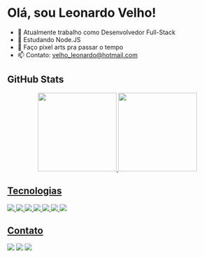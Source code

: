 # Olá, sou Leonardo Velho!

- 🔭 Atualmente trabalho como Desenvolvedor Full-Stack
- 🌱 Estudando Node.JS
- 🎨 Faço pixel arts pra passar o tempo
- 📫 Contato: velho_leonardo@hotmail.com

## GitHub Stats

<div align="center">
  <a href="https://github.com/LeonardoCechellaVelho">
  <img height="180em" src="https://github-readme-stats.vercel.app/api?username=LeonardoCechellaVelho&show_icons=true&theme=radical&include_all_commits=true&count_private=true"/>
  <img height="180em" src="https://github-readme-stats.vercel.app/api/top-langs/?username=LeonardoCechellaVelho&layout=compact&langs_count=7&theme=radical"/>
</div>

## Tecnologias

<img src="https://img.shields.io/badge/Java-ED8B00?style=for-the-badge&logo=java&logoColor=white"/>
<img src="https://img.shields.io/badge/Angular-DD0031?style=for-the-badge&logo=angular&logoColor=white"/>
<img src="https://img.shields.io/badge/PostgreSQL-316192?style=for-the-badge&logo=postgresql&logoColor=white"/>
<img src="https://img.shields.io/badge/JavaScript-F7DF1E?style=for-the-badge&logo=javascript&logoColor=black"/>
<img src="https://img.shields.io/badge/TypeScript-007ACC?style=for-the-badge&logo=typescript&logoColor=white"/>
<img src="https://img.shields.io/badge/HTML5-E34F26?style=for-the-badge&logo=html5&logoColor=white"/>
<img src="https://img.shields.io/badge/CSS3-1572B6?style=for-the-badge&logo=css3&logoColor=white"/>

## Contato

<div>
<a href="https://www.linkedin.com/in/leonardo-cechella-velho-38990a152/" target="_blank"><img src="https://img.shields.io/badge/LinkedIn-0077B5?style=for-the-badge&logo=linkedin&logoColor=white"/><a/>
<a href="https://br.pinterest.com/leo_pixel/" target="_blank"><img src="https://img.shields.io/badge/Pinterest-%23E60023.svg?&style=for-the-badge&logo=Pinterest&logoColor=white"/><a/>
<a href="mailto:velho_leonardo@hotmail.com" target="_blank"><img src="https://img.shields.io/badge/Microsoft_Outlook-0078D4?style=for-the-badge&logo=microsoft-outlook&logoColor=white"/><a/>
</div>
